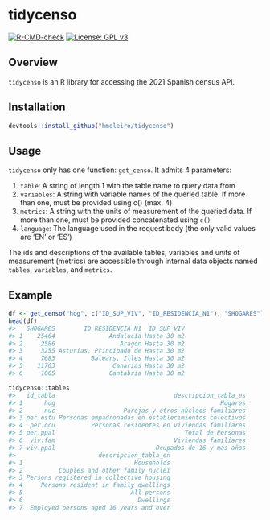 
# tidycenso

<!-- badges: start -->

[![R-CMD-check](https://github.com/hmeleiro/tidycenso/actions/workflows/R-CMD-check.yaml/badge.svg)](https://github.com/hmeleiro/tidycenso/actions/workflows/R-CMD-check.yaml)
[![License: GPL
v3](https://img.shields.io/badge/License-GPLv3-blue.svg)](https://www.gnu.org/licenses/gpl-3.0)

<!-- badges: end -->

## Overview

`tidycenso` is an R library for accessing the 2021 Spanish census API.

## Installation

``` r
devtools::install_github("hmeleiro/tidycenso")
```

## Usage

`tidycenso` only has one function: `get_censo`. It admits 4 parameters:

1.  `table`: A string of length 1 with the table name to query data from
2.  `variables`: A string with variable names of the queried table. If
    more than one, must be provided using c() (max. 4)
3.  `metrics`: A string with the units of measurement of the queried
    data. If more than one, must be provided concatenated using `c()`
4.  `language`: The language used in the request body (the only valid
    values are ‘EN’ or ‘ES’)

The ids and descriptions of the available tables, variables and units of
measurement (metrics) are accessible through internal data objects named
`tables`, `variables`, and `metrics`.

## Example

``` r
df <- get_censo("hog", c("ID_SUP_VIV", "ID_RESIDENCIA_N1"), "SHOGARES")
head(df)
#>   SHOGARES        ID_RESIDENCIA_N1  ID_SUP_VIV
#> 1    25464               Andalucía Hasta 30 m2
#> 2     2586                  Aragón Hasta 30 m2
#> 3     3255 Asturias, Principado de Hasta 30 m2
#> 4     7683          Balears, Illes Hasta 30 m2
#> 5    11763                Canarias Hasta 30 m2
#> 6     1005               Cantabria Hasta 30 m2

tidycenso::tables
#>   id_tabla                                 descripcion_tabla_es
#> 1      hog                                              Hogares
#> 2      nuc                   Parejas y otros núcleos familiares
#> 3 per.estu Personas empadronadas en establecimientos colectivos
#> 4  per.ocu          Personas residentes en viviendas familiares
#> 5 per.ppal                                    Total de Personas
#> 6  viv.fam                                 Viviendas familiares
#> 7 viv.ppal                            Ocupados de 16 y más años
#>                       descripcion_tabla_en
#> 1                               Households
#> 2          Couples and other family nuclei
#> 3 Persons registered in collective housing
#> 4     Persons resident in family dwellings
#> 5                              All persons
#> 6                                Dwellings
#> 7  Employed persons aged 16 years and over
```
